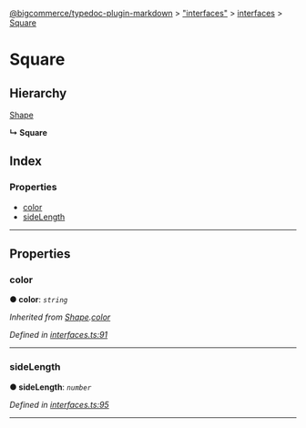 [@bigcommerce/typedoc-plugin-markdown](../README.md) > ["interfaces"](../modules/_interfaces_.md) > [interfaces](../modules/_interfaces_.interfaces.md) > [Square](../interfaces/_interfaces_.interfaces.square.md)

# Square

## Hierarchy

 [Shape](_interfaces_.interfaces.shape.md)

**↳ Square**

## Index

### Properties

* [color](_interfaces_.interfaces.square.md#color)
* [sideLength](_interfaces_.interfaces.square.md#sidelength)

---

## Properties

<a id="color"></a>

###  color

**● color**: *`string`*

*Inherited from [Shape](_interfaces_.interfaces.shape.md).[color](_interfaces_.interfaces.shape.md#color)*

*Defined in [interfaces.ts:91](https://github.com/bigcommerce/typedoc-plugin-markdown/blob/master/test/src/interfaces.ts#L91)*

___
<a id="sidelength"></a>

###  sideLength

**● sideLength**: *`number`*

*Defined in [interfaces.ts:95](https://github.com/bigcommerce/typedoc-plugin-markdown/blob/master/test/src/interfaces.ts#L95)*

___

